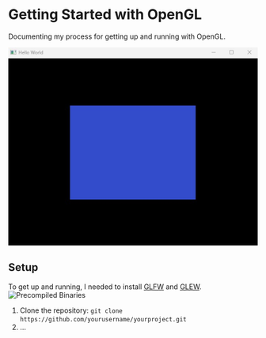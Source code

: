 # Getting Started with OpenGL

Documenting my process for getting up and running with OpenGL.

![First Tiny Square](OpenGL3/res/images/screenshot.jpg)

## Setup

To get up and running, I needed to install [GLFW](https://www.glfw.org/download.html) and [GLEW](https://glew.sourceforge.net/). 
![Precompiled Binaries](OpenGL3/res/images/BinariesDonwload.jpg)

1. Clone the repository: `git clone https://github.com/yourusername/yourproject.git`
2. ...
